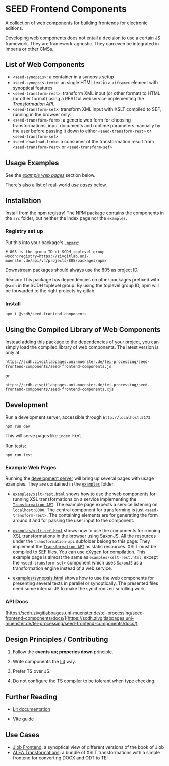 # SEED Frontend Components

A collection of [web
components](https://developer.mozilla.org/en-US/docs/Web/API/Web_components)
for building frontends for electronic editions.

Developing web components does not entail a decision to use a certain
JS framework. They are framework-agnostic.  They can even be
integrated in Imperia or other CMSs.

## List of Web Components

- `<seed-synopsis>`: a container in a synopsis setup
- `<seed-synopsis-text>`: an single HTML text in a `<iframe>` element
  with synoptical features
- `<seed-transform-rest>`: transform XML input (or other format) to
  HTML (or other format) using a RESTful webservice implementing the
  [*Transformation API*](transformation-api.md).
- `<seed-transform-sef>`: transform XML input with XSLT compiled to
  SEF, running in the browser only.
- `<seed-transform-form>`: a generic web form for choosing
  transformations, input documents and runtime parameters manually by
  the user before passing it down to either `<seed-transform-rest>` or
  `<seed-transform-sef>`
- `<seed-download-link>`: a consumer of the transformation result from
  `<seed-transform-rest>` or `<seed-transform-sef>`


## Usage Examples

See the  [*example web pages*](#example-web-pages) section below.

There's also a list of real-world [*use cases*](#use-cases) below.

## Installation

Install from the [npm registry](-/packages/6733)! The NPM package
contains the components in the `src` folder, but neither the index
page nor the `examples`.

### Registry set up

Put this into your package's [`.npmrc`](https://docs.npmjs.com/cli/v9/configuring-npm/npmrc):

```shell
# 805 is the group ID of SCDH toplevel group
@scdh:registry=https://zivgitlab.uni-muenster.de/api/v4/projects/805/packages/npm/
```

Downstream packages should always use the 805 as project ID.

Reason: This package has dependencies on other packages prefixed with
`@scdh` in the SCDH toplevel group. By using the toplevel group ID,
npm will be forwarded to the right projects by gitlab.


### Install

```shell
npm i @scdh/seed-frontend-components
```

## Using the Compiled Library of Web Components

Instead adding this package to the dependencies of your project, you
can simply load the compiled library of web components. The latest
version is only at

```
https://scdh.zivgitlabpages.uni-muenster.de/tei-processing/seed-frontend-components/seed-frontend-components.js
```

or

```
https://scdh.zivgitlabpages.uni-muenster.de/tei-processing/seed-frontend-components/seed-frontend-components.cjs
```


## Development

Run a development server, accessible through `http://localhost:5173`:

```shell
npm run dev
```

This will serve pages like `index.html`.

Run tests:

```shell
npm run test
```
### Example Web Pages

Running the [development server](#development) will bring up several
pages with usage examples. They are contained in the
[`examples`](examples) folder.

- [`examples/xslt-rest.html`](examples/xslt.html) shows how to use the
  web components for running XSL transformations on a service
  implementing the [`Transformation API`](transformation-api.js). The
  example page expects a service listening on `localhost:8080`. The
  central component for transforming is just
  `<seed-transform-rest>`. The containing elements are for generating
  the form around it and for passing the user input to the component.

- [`examples/xslt-sef.html`](examples/sef.html) shows how to use the
  components for running XSL transformations in the browser using
  [SaxonJS](https://www.saxonica.com/saxon-js/documentation2/index.html#!about). All
  the resources under the `transformation-api` subfolder belong to
  this page: They implement the [`Transformation
  API`](transformation-api.md) as static resources. XSLT must be
  compiled to
  [SEF](https://www.saxonica.com/saxon-js/documentation2/index.html#!about)
  files. You can use
  [oXygen](https://www.oxygenxml.com/doc/versions/25.1/ug-editor/topics/compile-xsl-for-saxon-x-tools.html)
  for compilation. This example page is almost the same as
  `examples/xslt-rest.html`, except the `<seed-transform-sef>`
  component which uses `SaxonJS` as a transformation engine instead of
  a web service.

- [examples/synopsis.html](examples/synopsis.html) shows how to use
  the web components for presenting several texts in parallel or
  synoptically. The presented files need some internal JS to make the
  synchronized scrolling work.

### API Docs

[https://scdh.zivgitlabpages.uni-muenster.de/tei-processing/seed-frontend-components/docs/](https://scdh.zivgitlabpages.uni-muenster.de/tei-processing/seed-frontend-components/docs/)


## Design Principles / Contributing

1. Follow the **events up; properies down** principle.

1. Write components the [Lit](https://lit.dev/docs/) way.

1. Prefer TS over JS.

1. Do not configure the TS compiler to be tolerant when type checking.

## Further Reading

- [Lit documentation](https://lit.dev/docs/)

- [Vite guide](https://vitejs.dev/guide/)

## Use Cases

- [Jiob Frontend](https://zivgitlab.uni-muenster.de/SCDH/schnocks-ijob/hiob-synopsis-frontend): a synoptical view of different versions of the book of Jiob
- [ALEA Transformations](https://zivgitlab.uni-muenster.de/SCDH/hees-alea/alea-transformations): a bundle of XSLT transformations with a simple frontend for converting DOCX and ODT to TEI

